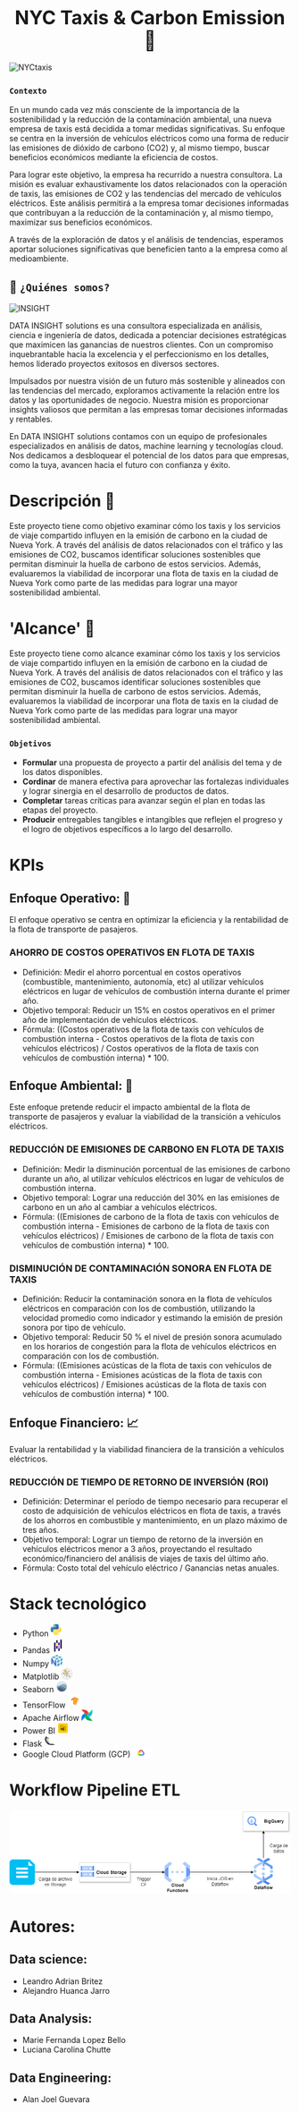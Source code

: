 ﻿<div align="center">

# <span style="font-size:larger;">NYC Taxis & Carbon Emission 🚕 </span>

</div>

![NYCtaxis](img/image.jpg)

### `Contexto`

En un mundo cada vez más consciente de la importancia de la sostenibilidad y la reducción de la contaminación ambiental, una nueva empresa de taxis está decidida a tomar medidas significativas. Su enfoque se centra en la inversión de vehículos eléctricos como una forma de reducir las emisiones de dióxido de carbono (CO2) y, al mismo tiempo, buscar beneficios económicos mediante la eficiencia de costos.

Para lograr este objetivo, la empresa ha recurrido a nuestra consultora. La misión es evaluar exhaustivamente los datos relacionados con la operación de taxis, las emisiones de CO2 y las tendencias del mercado de vehículos eléctricos. Este análisis permitirá a la empresa tomar decisiones informadas que contribuyan a la reducción de la contaminación y, al mismo tiempo, maximizar sus beneficios económicos.

A través de la exploración de datos y el análisis de tendencias, esperamos aportar soluciones significativas que beneficien tanto a la empresa como al medioambiente.

## 🚀 `¿Quiénes somos?`

![INSIGHT](https://github.com/alanguev1/proyecto-final/blob/main/img/DATA%20INDIGHT.jpeg)

DATA INSIGHT solutions es una consultora especializada en análisis, ciencia e ingeniería de datos, dedicada a potenciar decisiones estratégicas que maximicen las ganancias de nuestros clientes. Con un compromiso inquebrantable hacia la excelencia y el perfeccionismo en los detalles, hemos liderado proyectos exitosos en diversos sectores.

Impulsados por nuestra visión de un futuro más sostenible y alineados con las tendencias del mercado, exploramos activamente la relación entre los datos y las oportunidades de negocio. Nuestra misión es proporcionar insights valiosos que permitan a las empresas tomar decisiones informadas y rentables.

En DATA INSIGHT solutions contamos con un equipo de profesionales especializados en análisis de datos, machine learning y tecnologías cloud. Nos dedicamos a desbloquear el potencial de los datos para que empresas, como la tuya, avancen hacia el futuro con confianza y éxito.

# Descripción 📝
Este proyecto tiene como objetivo examinar cómo los taxis y los servicios de viaje compartido influyen en la emisión de carbono en la ciudad de Nueva York. A través del análisis de datos relacionados con el tráfico y las emisiones de CO2, buscamos identificar soluciones sostenibles que permitan disminuir la huella de carbono de estos servicios. Además, evaluaremos la viabilidad de incorporar una flota de taxis en la ciudad de Nueva York como parte de las medidas para lograr una mayor sostenibilidad ambiental.

# 'Alcance' 📝
Este proyecto tiene como alcance examinar cómo los taxis y los servicios de viaje compartido influyen en la emisión de carbono en la ciudad de Nueva York. A través del análisis de datos relacionados con el tráfico y las emisiones de CO2, buscamos identificar soluciones sostenibles que permitan disminuir la huella de carbono de estos servicios. Además, evaluaremos la viabilidad de incorporar una flota de taxis en la ciudad de Nueva York como parte de las medidas para lograr una mayor sostenibilidad ambiental.
    

### `Objetivos`
- **Formular** una propuesta de proyecto a partir del análisis del tema y de los datos disponibles.
- **Cordinar** de manera efectiva para aprovechar las fortalezas individuales y lograr sinergia en el desarrollo de productos de datos.
- **Completar** tareas críticas para avanzar según el plan en todas las etapas del proyecto.
- **Producir** entregables tangibles e intangibles que reflejen el progreso y el logro de objetivos específicos a lo largo del desarrollo.

# KPIs

## Enfoque Operativo: 🚗

El enfoque operativo se centra en optimizar la eficiencia y la rentabilidad de la flota de transporte de pasajeros.


### AHORRO DE COSTOS OPERATIVOS EN FLOTA DE TAXIS

- Definición: Medir el ahorro porcentual en costos operativos (combustible, mantenimiento, autonomía, etc) al utilizar vehículos eléctricos en lugar de vehículos de combustión interna durante el primer año.
- Objetivo temporal: Reducir un 15% en costos operativos en el primer año de implementación de vehículos eléctricos.
- Fórmula: ((Costos operativos de la flota de taxis con vehículos de combustión interna - Costos operativos de la flota de taxis con vehículos eléctricos) / Costos operativos de la flota de taxis con vehículos de combustión interna) * 100.

## Enfoque Ambiental: 🌳

Este enfoque pretende reducir el impacto ambiental de la flota de transporte de pasajeros y evaluar la viabilidad de la transición a vehículos eléctricos.

### REDUCCIÓN DE EMISIONES DE CARBONO EN FLOTA DE TAXIS

- Definición: Medir la disminución porcentual de las emisiones de carbono durante un año, al utilizar vehículos eléctricos en lugar de vehículos de combustión interna.
-  Objetivo temporal: Lograr una reducción del 30% en las emisiones de carbono en un año al cambiar a vehículos eléctricos.
-  Fórmula:  ((Emisiones de carbono de la flota de taxis con vehículos de combustión interna - Emisiones de carbono de la flota de taxis con vehículos eléctricos) / Emisiones de carbono de la flota de taxis con vehículos de combustión interna) * 100.

### DISMINUCIÓN DE CONTAMINACIÓN SONORA EN FLOTA DE TAXIS

-  Definición: Reducir la contaminación sonora en la flota de vehículos eléctricos en comparación con los de combustión, utilizando la velocidad promedio como indicador y estimando la emisión de presión sonora por tipo de vehículo.
-  Objetivo temporal: Reducir 50 % el nivel de presión sonora acumulado en los horarios de congestión para la flota de vehículos eléctricos en comparación con los de combustión. 
-  Fórmula:  ((Emisiones acústicas de la flota de taxis con vehículos de combustión interna - Emisiones acústicas de la flota de taxis con vehículos eléctricos) / Emisiones acústicas de la flota de taxis con vehículos de combustión interna) * 100.

## Enfoque Financiero: 📈

Evaluar la rentabilidad y la viabilidad financiera de la transición a vehículos eléctricos.

### REDUCCIÓN DE TIEMPO DE RETORNO DE INVERSIÓN (ROI)

- Definición: Determinar el período de tiempo necesario para recuperar el costo de adquisición de vehículos eléctricos en flota de taxis, a través de los ahorros en combustible y mantenimiento, en un plazo máximo de tres años.
- Objetivo temporal: Lograr un tiempo de retorno de la inversión en vehículos eléctricos menor a 3 años, proyectando el resultado económico/financiero del análisis de viajes de taxis del último año.
- Fórmula: Costo total del vehículo eléctrico / Ganancias netas anuales.

# Stack tecnológico

- Python <img src="img/logopython.png" alt="Python" width="20"/>
- Pandas <img src="img/logopandas.png" alt="Python" width="20"/>
- Numpy <img src="img/logonumpy.svg" alt="Python" width="20"/>
- Matplotlib <img src="img/logompl.png" alt="Python" width="20"/>
- Seaborn <img src="img/seaborn.png" alt="Python" width="20"/>
- TensorFlow <img src="img/tensorflow.jpg" alt="Python" width="25"/>
- Apache Airflow <img src="img/apache.png" alt="Python" width="20"/>
- Power BI <img src="img/pbi.png" alt="Python" width="20"/>
- Flask <img src="img/flask.jpg" alt="Python" width="20"/>
- Google Cloud Platform (GCP) <img src="img/gcp.png" alt="Python" width="30"/>

# Workflow Pipeline ETL

<img src="img/diagrama.drawio.png" alt="Workflow">





# Autores:

## Data science:

- Leandro Adrian Britez
- Alejandro Huanca Jarro


## Data Analysis:

- Marie Fernanda Lopez Bello
- Luciana Carolina Chutte

## Data Engineering:

- Alan Joel Guevara



